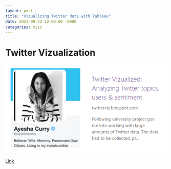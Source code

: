 ```yaml
---
layout: post
title: "Vizualizing Twitter data with Tableau"
date: 2021-09-22 12:00:00 -0000
categories: misc
---
```


# Twitter Vizualization

<img src="/images/twitterviz.png" class="inline"/>

[Link](https://twitterviz.blogspot.com/2019/03/big-data-analyzing-twitter-topics-users.html)
